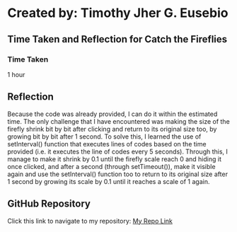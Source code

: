 # Created by: **Timothy Jher G. Eusebio**
## Time Taken and Reflection for Catch the Fireflies

### Time Taken
1 hour

## Reflection
Because the code was already provided, I can do it within the estimated time. The only challenge that I have encountered was making the size of the firefly shrink bit by bit after clicking and return to its original size too, by growing bit by bit after 1 second. To solve this, I learned the use of setInterval() function that executes lines of codes based on the time provided (i.e. it executes the line of codes every 5 seconds). Through this, I manage to make it shrink by 0.1 until the firefly scale reach 0 and hiding it once clicked, and after a second (through setTimeout()), make it visible again and use the setInterval() function too to return to its original size after 1 second by growing its scale by 0.1 until it reaches a scale of 1 again.

## GitHub Repository
Click this link to navigate to my repository: [My Repo Link](https://github.com/TJInGitHub/Armada-Logics-OJT)